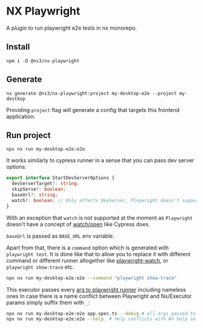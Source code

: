 # NX Playwright

A plugin to run playwright e2e tests in nx monorepo.

## Install

```
npm i -D @ns3/nx-playwright
```

## Generate

```
nx generate @ns3/nx-playwright:project my-desktop-e2e --project my-destkop
```

Providing `project` flag will generate a config that targets this frontend application.

## Run project

```
npx nx run my-desktop-e2e:e2e
```

It works similarly to cypress runner in a sense that you can pass dev server options:

```ts
export interface StartDevServerOptions {
  devServerTarget?: string;
  skipServe?: boolean;
  baseUrl?: string;
  watch?: boolean; // Only affects DevServer, Playwright doesn't support it :(
}
```

With an exception that `watch` is not supported at the moment as `Playwright` doesn't have a concept of [watch/open](https://github.com/microsoft/playwright/issues/7035) like Cypress does.

`baseUrl` is passed as `BASE_URL` env variable.

Apart from that, there is a `command` option which is generated with `playwright test`.
It is done like that to allow you to replace it with different command or different runner altogether like [playwright-watch](https://www.npmjs.com/package/@deploysentinel/playwright-watch), or `playwright show-trace` etc.

```bash
npx nx run my-desktop-e2e:e2e --command "playwright show-trace"
```

This executor passes every [arg to playwright runner](https://playwright.dev/docs/test-cli#reference) including nameless ones
In case there is a name conflict between Playwright and Nx/Executor params simply suffix them with `_`:

```bash
npx nx run my-desktop-e2e:e2e app.spec.ts --debug # all args passed to Playwright
npx nx run my-desktop-e2e:e2e --help_ # help conflicts with Nx help so we pass it as help_
```

